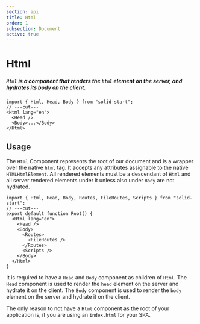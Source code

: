 ```yaml
---
section: api
title: Html
order: 1
subsection: Document
active: true
---
```


# Html

##### `Html` is a component that renders the `html` element on the server, and hydrates its body on the client.

```tsx twoslash
import { Html, Head, Body } from "solid-start";
// ---cut---
<Html lang="en">
  <Head />
  <Body>...</Body>
</Html>
```

<table-of-contents></table-of-contents>

## Usage

The `Html` Component represents the root of our document and is a wrapper over the native `html` tag. It accepts any attributes assignable to the native `HTMLHtmlElement`. All rendered elements must be a descendant of `Html` and all server rendered elements under it unless also under `Body` are not hydrated.

```tsx twoslash {2,10}
import { Html, Head, Body, Routes, FileRoutes, Scripts } from "solid-start";
// ---cut---
export default function Root() {
  <Html lang="en">
    <Head />
    <Body>
      <Routes>
        <FileRoutes />
      </Routes>
      <Scripts />
    </Body>
  </Html>
}
```

It is required to have a `Head` and `Body` component as children of `Html`. The `Head` component is used to render the `head` element on the server and hydrate it on the client. The `Body` component is used to render the `body` element on the server and hydrate it on the client.

The only reason to not have a `Html` component as the root of your application is, if you are using an `index.html` for your SPA.